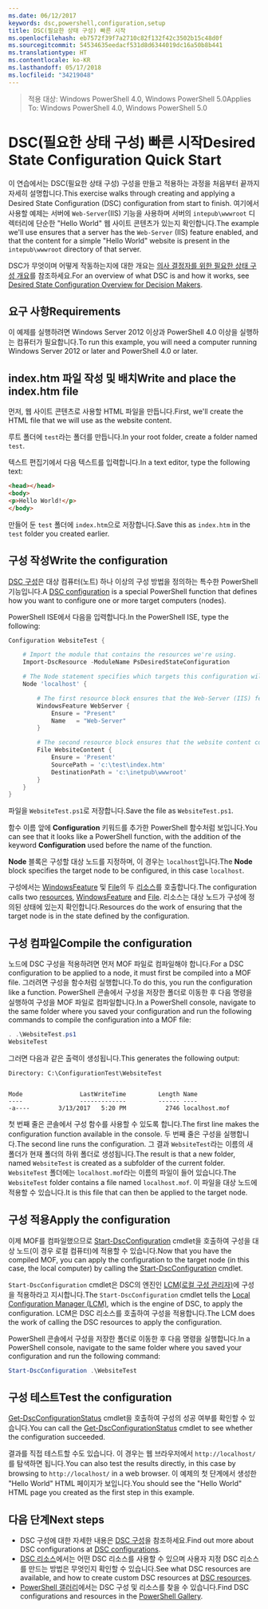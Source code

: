 ```yaml
---
ms.date: 06/12/2017
keywords: dsc,powershell,configuration,setup
title: DSC(필요한 상태 구성) 빠른 시작
ms.openlocfilehash: eb7572f39f7a2710c82f132f42c3502b15c48d0f
ms.sourcegitcommit: 54534635eedacf531d8d6344019dc16a50b8b441
ms.translationtype: HT
ms.contentlocale: ko-KR
ms.lasthandoff: 05/17/2018
ms.locfileid: "34219048"
---
```

> <span data-ttu-id="f413d-103">적용 대상: Windows PowerShell 4.0, Windows PowerShell 5.0</span><span class="sxs-lookup"><span data-stu-id="f413d-103">Applies To: Windows PowerShell 4.0, Windows PowerShell 5.0</span></span>

# <a name="desired-state-configuration-quick-start"></a><span data-ttu-id="f413d-104">DSC(필요한 상태 구성) 빠른 시작</span><span class="sxs-lookup"><span data-stu-id="f413d-104">Desired State Configuration Quick Start</span></span>

<span data-ttu-id="f413d-105">이 연습에서는 DSC(필요한 상태 구성) 구성을 만들고 적용하는 과정을 처음부터 끝까지 자세히 설명합니다.</span><span class="sxs-lookup"><span data-stu-id="f413d-105">This exercise walks through creating and applying a Desired State Configuration (DSC) configuration from start to finish.</span></span>
<span data-ttu-id="f413d-106">여기에서 사용할 예제는 서버에 `Web-Server`(IIS) 기능을 사용하며 서버의 `intepub\wwwroot` 디렉터리에 단순한 "Hello World" 웹 사이트 콘텐츠가 있는지 확인합니다.</span><span class="sxs-lookup"><span data-stu-id="f413d-106">The example we'll use ensures that a server has the `Web-Server` (IIS) feature enabled, and that the content for a simple "Hello World" website is present in the `intepub\wwwroot` directory of that server.</span></span>

<span data-ttu-id="f413d-107">DSC가 무엇이며 어떻게 작동하는지에 대한 개요는 [의사 결정자를 위한 필요한 상태 구성 개요](decisionMaker.md)를 참조하세요.</span><span class="sxs-lookup"><span data-stu-id="f413d-107">For an overview of what DSC is and how it works, see [Desired State Configuration Overview for Decision Makers](decisionMaker.md).</span></span>

## <a name="requirements"></a><span data-ttu-id="f413d-108">요구 사항</span><span class="sxs-lookup"><span data-stu-id="f413d-108">Requirements</span></span>

<span data-ttu-id="f413d-109">이 예제를 실행하려면 Windows Server 2012 이상과 PowerShell 4.0 이상을 실행하는 컴퓨터가 필요합니다.</span><span class="sxs-lookup"><span data-stu-id="f413d-109">To run this example, you will need a computer running Windows Server 2012 or later and PowerShell 4.0 or later.</span></span>

## <a name="write-and-place-the-indexhtm-file"></a><span data-ttu-id="f413d-110">index.htm 파일 작성 및 배치</span><span class="sxs-lookup"><span data-stu-id="f413d-110">Write and place the index.htm file</span></span>

<span data-ttu-id="f413d-111">먼저, 웹 사이트 콘텐츠로 사용할 HTML 파일을 만듭니다.</span><span class="sxs-lookup"><span data-stu-id="f413d-111">First, we'll create the HTML file that we will use as the website content.</span></span>

<span data-ttu-id="f413d-112">루트 폴더에 `test`라는 폴더를 만듭니다.</span><span class="sxs-lookup"><span data-stu-id="f413d-112">In your root folder, create a folder named `test`.</span></span>

<span data-ttu-id="f413d-113">텍스트 편집기에서 다음 텍스트를 입력합니다.</span><span class="sxs-lookup"><span data-stu-id="f413d-113">In a text editor, type the following text:</span></span>

```html
<head></head>
<body>
<p>Hello World!</p>
</body>
```

<span data-ttu-id="f413d-114">만들어 둔 `test` 폴더에 `index.htm`으로 저장합니다.</span><span class="sxs-lookup"><span data-stu-id="f413d-114">Save this as `index.htm` in the `test` folder you created earlier.</span></span>

## <a name="write-the-configuration"></a><span data-ttu-id="f413d-115">구성 작성</span><span class="sxs-lookup"><span data-stu-id="f413d-115">Write the configuration</span></span>

<span data-ttu-id="f413d-116">[DSC 구성](configurations.md)은 대상 컴퓨터(노트) 하나 이상의 구성 방법을 정의하는 특수한 PowerShell 기능입니다.</span><span class="sxs-lookup"><span data-stu-id="f413d-116">A [DSC configuration](configurations.md) is a special PowerShell function that defines how you want to configure one or more target computers (nodes).</span></span>

<span data-ttu-id="f413d-117">PowerShell ISE에서 다음을 입력합니다.</span><span class="sxs-lookup"><span data-stu-id="f413d-117">In the PowerShell ISE, type the following:</span></span>

```powershell
Configuration WebsiteTest {

    # Import the module that contains the resources we're using.
    Import-DscResource -ModuleName PsDesiredStateConfiguration

    # The Node statement specifies which targets this configuration will be applied to.
    Node 'localhost' {

        # The first resource block ensures that the Web-Server (IIS) feature is enabled.
        WindowsFeature WebServer {
            Ensure = "Present"
            Name   = "Web-Server"
        }

        # The second resource block ensures that the website content copied to the website root folder.
        File WebsiteContent {
            Ensure = 'Present'
            SourcePath = 'c:\test\index.htm'
            DestinationPath = 'c:\inetpub\wwwroot'
        }
    }
}
```

<span data-ttu-id="f413d-118">파일을 `WebsiteTest.ps1`로 저장합니다.</span><span class="sxs-lookup"><span data-stu-id="f413d-118">Save the file as `WebsiteTest.ps1`.</span></span>

<span data-ttu-id="f413d-119">함수 이름 앞에 **Configuration** 키워드를 추가한 PowerShell 함수처럼 보입니다.</span><span class="sxs-lookup"><span data-stu-id="f413d-119">You can see that it looks like a PowerShell function, with the addition of the keyword **Configuration** used before the name of the function.</span></span>

<span data-ttu-id="f413d-120">**Node** 블록은 구성할 대상 노드를 지정하며, 이 경우는 `localhost`입니다.</span><span class="sxs-lookup"><span data-stu-id="f413d-120">The **Node** block specifies the target node to be configured, in this case `localhost`.</span></span>

<span data-ttu-id="f413d-121">구성에서는 [WindowsFeature](windowsFeatureResource.md) 및 [File](fileResource.md)의 두 [리소스](resources.md)를 호출합니다.</span><span class="sxs-lookup"><span data-stu-id="f413d-121">The configuration calls two [resources](resources.md), [WindowsFeature](windowsFeatureResource.md) and [File](fileResource.md).</span></span>
<span data-ttu-id="f413d-122">리소스는 대상 노드가 구성에 정의된 상태에 있는지 확인합니다.</span><span class="sxs-lookup"><span data-stu-id="f413d-122">Resources do the work of ensuring that the target node is in the state defined by the configuration.</span></span>

## <a name="compile-the-configuration"></a><span data-ttu-id="f413d-123">구성 컴파일</span><span class="sxs-lookup"><span data-stu-id="f413d-123">Compile the configuration</span></span>

<span data-ttu-id="f413d-124">노드에 DSC 구성을 적용하려면 먼저 MOF 파일로 컴파일해야 합니다.</span><span class="sxs-lookup"><span data-stu-id="f413d-124">For a DSC configuration to be applied to a node, it must first be compiled into a MOF file.</span></span>
<span data-ttu-id="f413d-125">그러려면 구성을 함수처럼 실행합니다.</span><span class="sxs-lookup"><span data-stu-id="f413d-125">To do this, you run the configuration like a function.</span></span>
<span data-ttu-id="f413d-126">PowerShell 콘솔에서 구성을 저장한 폴더로 이동한 후 다음 명령을 실행하여 구성을 MOF 파일로 컴파일합니다.</span><span class="sxs-lookup"><span data-stu-id="f413d-126">In a PowerShell console, navigate to the same folder where you saved your configuration and run the following commands to compile the configuration into a MOF file:</span></span>

```powershell
. .\WebsiteTest.ps1
WebsiteTest
```

<span data-ttu-id="f413d-127">그러면 다음과 같은 출력이 생성됩니다.</span><span class="sxs-lookup"><span data-stu-id="f413d-127">This generates the following output:</span></span>

```
Directory: C:\ConfigurationTest\WebsiteTest


Mode                LastWriteTime         Length Name
----                -------------         ------ ----
-a----        3/13/2017   5:20 PM           2746 localhost.mof
```

<span data-ttu-id="f413d-128">첫 번째 줄은 콘솔에서 구성 함수를 사용할 수 있도록 합니다.</span><span class="sxs-lookup"><span data-stu-id="f413d-128">The first line makes the configuration function available in the console.</span></span>
<span data-ttu-id="f413d-129">두 번째 줄은 구성을 실행합니다.</span><span class="sxs-lookup"><span data-stu-id="f413d-129">The second line runs the configuration.</span></span>
<span data-ttu-id="f413d-130">그 결과 `WebsiteTest`라는 이름의 새 폴더가 현재 폴더의 하위 폴더로 생성됩니다.</span><span class="sxs-lookup"><span data-stu-id="f413d-130">The result is that a new folder, named `WebsiteTest` is created as a subfolder of the current folder.</span></span>
<span data-ttu-id="f413d-131">`WebsiteTest` 폴더에는 `localhost.mof`라는 이름의 파일이 들어 있습니다.</span><span class="sxs-lookup"><span data-stu-id="f413d-131">The `WebsiteTest` folder contains a file named `localhost.mof`.</span></span>
<span data-ttu-id="f413d-132">이 파일을 대상 노드에 적용할 수 있습니다.</span><span class="sxs-lookup"><span data-stu-id="f413d-132">It is this file that can then be applied to the target node.</span></span>

## <a name="apply-the-configuration"></a><span data-ttu-id="f413d-133">구성 적용</span><span class="sxs-lookup"><span data-stu-id="f413d-133">Apply the configuration</span></span>

<span data-ttu-id="f413d-134">이제 MOF를 컴파일했으므로 [Start-DscConfiguration](/reference/5.1/PSDesiredStateConfiguration/Start-DscConfiguration) cmdlet을 호출하여 구성을 대상 노드(이 경우 로컬 컴퓨터)에 적용할 수 있습니다.</span><span class="sxs-lookup"><span data-stu-id="f413d-134">Now that you have the compiled MOF, you can apply the configuration to the target node (in this case, the local computer) by calling the [Start-DscConfiguration](/reference/5.1/PSDesiredStateConfiguration/Start-DscConfiguration) cmdlet.</span></span>

<span data-ttu-id="f413d-135">`Start-DscConfiguration` cmdlet은 DSC의 엔진인 [LCM(로컬 구성 관리자)](metaConfig.md)에 구성을 적용하라고 지시합니다.</span><span class="sxs-lookup"><span data-stu-id="f413d-135">The `Start-DscConfiguration` cmdlet tells the [Local Configuration Manager (LCM)](metaConfig.md), which is the engine of DSC, to apply the configuration.</span></span>
<span data-ttu-id="f413d-136">LCM은 DSC 리소스를 호출하여 구성을 적용합니다.</span><span class="sxs-lookup"><span data-stu-id="f413d-136">The LCM does the work of calling the DSC resources to apply the configuration.</span></span>

<span data-ttu-id="f413d-137">PowerShell 콘솔에서 구성을 저장한 폴더로 이동한 후 다음 명령을 실행합니다.</span><span class="sxs-lookup"><span data-stu-id="f413d-137">In a PowerShell console, navigate to the same folder where you saved your configuration and run the following command:</span></span>

```powershell
Start-DscConfiguration .\WebsiteTest
```

## <a name="test-the-configuration"></a><span data-ttu-id="f413d-138">구성 테스트</span><span class="sxs-lookup"><span data-stu-id="f413d-138">Test the configuration</span></span>

<span data-ttu-id="f413d-139">[Get-DscConfigurationStatus](/reference/5.1/PSDesiredStateConfiguration/Get-DscConfigurationStatus) cmdlet을 호출하여 구성의 성공 여부를 확인할 수 있습니다.</span><span class="sxs-lookup"><span data-stu-id="f413d-139">You can call the [Get-DscConfigurationStatus](/reference/5.1/PSDesiredStateConfiguration/Get-DscConfigurationStatus) cmdlet to see whether the configuration succeeded.</span></span>

<span data-ttu-id="f413d-140">결과를 직접 테스트할 수도 있습니다. 이 경우는 웹 브라우저에서 `http://localhost/`를 탐색하면 됩니다.</span><span class="sxs-lookup"><span data-stu-id="f413d-140">You can also test the results directly, in this case by browsing to `http://localhost/` in a web browser.</span></span>
<span data-ttu-id="f413d-141">이 예제의 첫 단계에서 생성한 "Hello World" HTML 페이지가 보입니다.</span><span class="sxs-lookup"><span data-stu-id="f413d-141">You should see the "Hello World" HTML page you created as the first step in this example.</span></span>

## <a name="next-steps"></a><span data-ttu-id="f413d-142">다음 단계</span><span class="sxs-lookup"><span data-stu-id="f413d-142">Next steps</span></span>

- <span data-ttu-id="f413d-143">DSC 구성에 대한 자세한 내용은 [DSC 구성](configurations.md)을 참조하세요.</span><span class="sxs-lookup"><span data-stu-id="f413d-143">Find out more about DSC configurations at [DSC configurations](configurations.md).</span></span>
- <span data-ttu-id="f413d-144">[DSC 리소스](resources.md)에서는 어떤 DSC 리소스를 사용할 수 있으며 사용자 지정 DSC 리소스를 만드는 방법은 무엇인지 확인할 수 있습니다.</span><span class="sxs-lookup"><span data-stu-id="f413d-144">See what DSC resources are available, and how to create custom DSC resources at [DSC resources](resources.md).</span></span>
- <span data-ttu-id="f413d-145">[PowerShell 갤러리](https://www.powershellgallery.com/)에서는 DSC 구성 및 리소스를 찾을 수 있습니다.</span><span class="sxs-lookup"><span data-stu-id="f413d-145">Find DSC configurations and resources in the [PowerShell Gallery](https://www.powershellgallery.com/).</span></span>